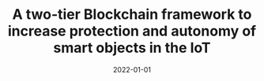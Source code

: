 ---
title: 'A two-tier Blockchain framework to increase protection and autonomy of smart objects in the IoT'
collection: publications
permalink: /publication/2022-Computer Communications-A-two-tier.md
excerpt: 'E. Corradini, S. Nicolazzo, A. Nocera, D. Ursino, L. Virgili'
date: 2022-01-01
venue: 'Computer Communications'
link: 'https://doi.org/10.1016/j.comcom.2021.10.028'
location: 'Department of Information Engineering, Polytechnic University of Marche, Italy; Department of Electrical, Computer and Biomedical Engineering, University of Pavia, Italy; Daisy Lab, Polytechnic University of Marche, Italy'
---
